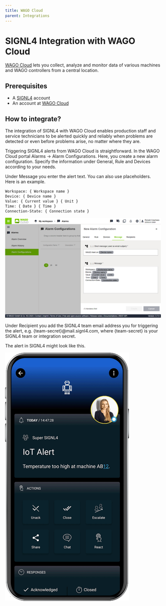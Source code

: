 ```yaml
---
title: WAGO Cloud
parent: Integrations
---
```


# SIGNL4 Integration with WAGO Cloud

[WAGO Cloud](https://www.wago.com/) lets you collect, analyze and monitor data of various machines and WAGO controllers from a central location.

## Prerequisites

- A [SIGNL4](https://www.signl4.com/) account
- An account at [WAGO Cloud](https://cloud.wago.com/)

## How to integrate?

The integration of SIGNL4 with WAGO Cloud enables production staff and service technicians to be alerted quickly and reliably when problems are detected or even before problems arise, no matter where they are.

Triggering SIGNL4 alerts from WAGO Cloud is straightforward. In the WAGO Cloud portal Alarms -> Alarm Configurations. Here, you create a new alarm configuration. Specify the information under General, Rule and Devices according to your needs.

Under Message you enter the alert text. You can also use placeholders. Here is an example.

```
Workspace: { Workspace name }
Device: { Device name }
Value: { Current value } { Unit }
Time: { Date } { Time }
Connection-State: { Connection state }
```

![WAGO Cloud Alarm Configuration](wago-alarm.png)

Under Recipient you add the SIGNL4 team email address you for triggering the alert, e.g. {team-secret}@mail.signl4.com, where {team-secret} is your SIGNL4 team or integration secret.

The alert in SIGNL4 might look like this.

![SIGNL4 Alert](signl4-iot.png)
